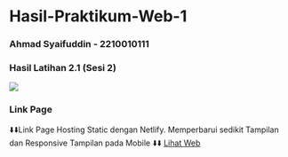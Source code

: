 # Hasil-Praktikum-Web-1
### Ahmad Syaifuddin - 2210010111

### Hasil Latihan 2.1 (Sesi 2)
<img src="https://github.com/ahmadsyaifuddin-99/Hasil-Praktikum-Web-1/assets/77381720/9b3ecda6-9a50-4e01-9b43-eb03c7494a03">

### Link Page
⬇️⬇️Link Page Hosting Static dengan Netlify. Memperbarui sedikit Tampilan dan Responsive Tampilan pada Mobile ⬇️⬇️
<a href="https://ahmads-profile.netlify.app/">Lihat Web</a>
